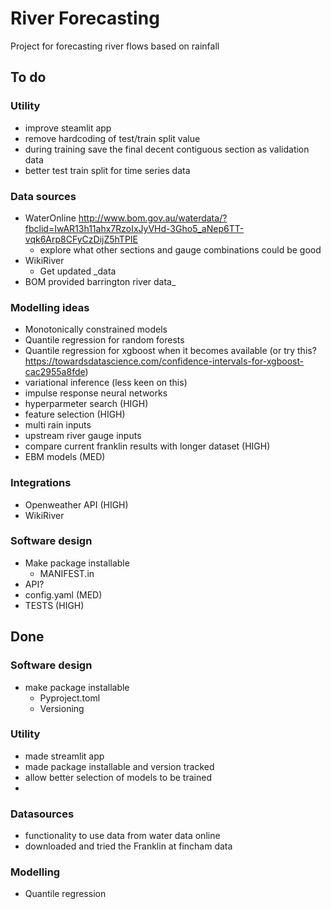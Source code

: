 # River Forecasting
Project for forecasting river flows based on rainfall

## To do

### Utility

- improve steamlit app 
- remove hardcoding of test/train split value
- during training save the final decent contiguous section as validation data
- better test train split for time series data

### Data sources

- WaterOnline http://www.bom.gov.au/waterdata/?fbclid=IwAR13h11ahx7RzoIxJyVHd-3Gho5_aNep6TT-vqk6Arp8CFyCzDijZ5hTPIE
  - explore what other sections and gauge combinations could be good
- WikiRiver
  - Get updated _data
- BOM provided barrington river data_

### Modelling ideas

- Monotonically constrained models
- Quantile regression for random forests
- Quantile regression for xgboost when it becomes available (or try this? https://towardsdatascience.com/confidence-intervals-for-xgboost-cac2955a8fde)
- variational inference (less keen on this)
- impulse response neural networks
- hyperparmeter search (HIGH)
- feature selection (HIGH)
- multi rain inputs
- upstream river gauge inputs
- compare current franklin results with longer dataset (HIGH)
- EBM models (MED)

### Integrations

- Openweather API (HIGH)
- WikiRiver


### Software design

- Make package installable
  - MANIFEST.in
- API?
- config.yaml (MED)
- TESTS (HIGH)



## Done

### Software design
- make package installable
  - Pyproject.toml
  - Versioning

### Utility

- made streamlit app
- made package installable and version tracked
- allow better selection of models to be trained
- 

### Datasources

- functionality to use data from water data online
- downloaded and tried the Franklin at fincham data

### Modelling

- Quantile regression
